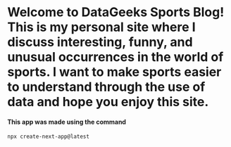 <h1>Welcome to DataGeeks Sports Blog! This is my personal site where I discuss interesting, funny, and unusual occurrences in the world of sports. I want to make
sports easier to understand through the use of data and hope you enjoy this site. </h1>
<h4>This app was made using the command </h4><code>npx create-next-app@latest</code>